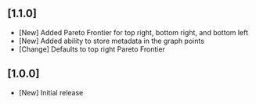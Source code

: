 ## [**1.1.0**]
- [New] Added Pareto Frontier for top right, bottom right, and bottom left
- [New] Added ability to store metadata in the graph points
- [Change] Defaults to top right Pareto Frontier

## [**1.0.0**]
- [New] Initial release
